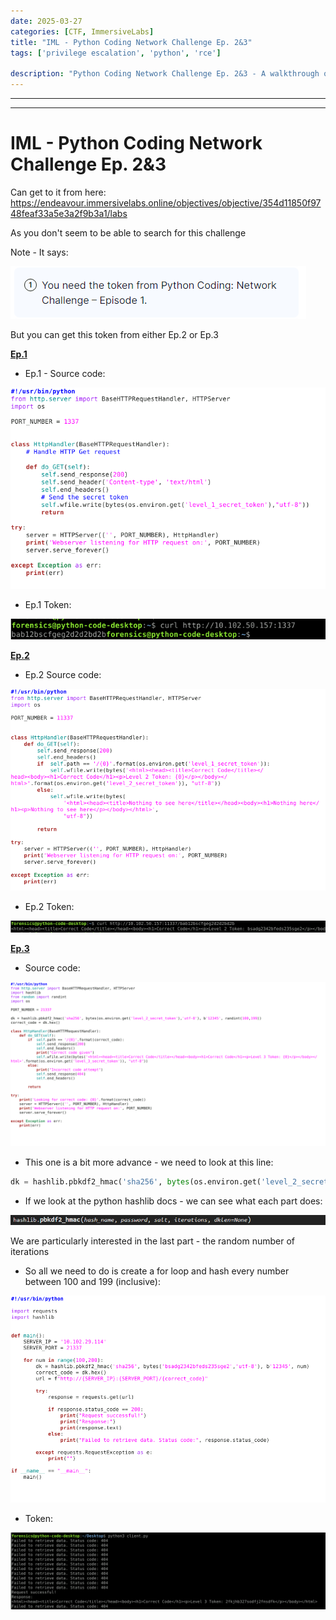 ```yaml
---
date: 2025-03-27
categories: [CTF, ImmersiveLabs]
title: "IML - Python Coding Network Challenge Ep. 2&3"
tags: ['privilege escalation', 'python', 'rce']

description: "Python Coding Network Challenge Ep. 2&3 - A walkthrough of the challenge with enumeration, exploitation and privilege escalation steps."
---
```


---
---

# IML - Python Coding Network Challenge Ep. 2&3

Can get to it from here:
<https://endeavour.immersivelabs.online/objectives/objective/354d11850f9748feaf33a5e3a2f9b3a1/labs>

As you don't seem to be able to search for this challenge

Note - It says:

![image1](../resources/1aa68653663b477cb070851fcbed3ee0.png)

But you can get this token from either Ep.2 or Ep.3

**<u>Ep.1</u>**

- Ep.1 - Source code:

![image2](../resources/9012a33c55284418974ad135a52c4be8.png)
- Ep.1 Token:

![image3](../resources/67719270fffe4c7a8099440da03806c8.png)

**<u>Ep.2</u>**

- Ep.2 Source code:

![image4](../resources/295d699674a8411685d539392339e271.png)

- Ep.2 Token:

![image5](../resources/606ced034d6347739e566a173e247409.png)

**<u>Ep.3</u>**

- Source code:

![image6](../resources/b15bed0e83a2431d9a3760cbe8e223f7.png)
- This one is a bit more advance - we need to look at this line:
```python
dk = hashlib.pbkdf2_hmac('sha256', bytes(os.environ.get('level_2_secret_token'),'utf-8'), b'12345', randint(100,199))

```

- If we look at the python hashlib docs - we can see what each part does:

![image7](../resources/76a5ff50b4b74ff9b2878bc88fbdeaa3.png)

We are particularly interested in the last part - the random number of iterations

- So all we need to do is create a for loop and hash every number between 100 and 199 (inclusive):

![image8](../resources/15ecc4d88de341268069a1b59f7b0c85.png)

- Token:

![image9](../resources/2bec40c7cced456faa4fd58390367623.png)
